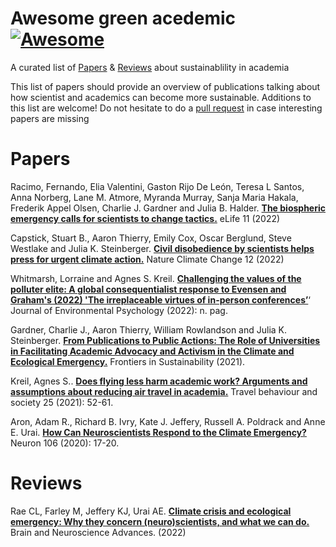 # Awesome green acedemic [![Awesome](https://cdn.rawgit.com/sindresorhus/awesome/d7305f38d29fed78fa85652e3a63e154dd8e8829/media/badge.svg)](https://github.com/sindresorhus/awesome) 

A curated list of [Papers](https://github.com/bouromain/awesome-green-acedemic#papers) & [Reviews](https://github.com/bouromain/awesome-green-acedemic#reviews) about sustainablility in academia

This list of papers should provide an overview of publications talking about how scientist and academics can become more sustainable. Additions to this list are welcome! Do not hesitate to do a [pull request](https://github.com/bouromain/awesome-green-acedemic/pulls) in case interesting papers are missing

# Papers
Racimo, Fernando, Elia Valentini, Gaston Rijo De León, Teresa L Santos, Anna Norberg, Lane M. Atmore, Myranda Murray, Sanja Maria Hakala, Frederik Appel Olsen, Charlie J. Gardner and Julia B. Halder. [**The biospheric emergency calls for scientists to change tactics.**](https://doi.org/10.7554/eLife.83292) eLife 11 (2022)

Capstick, Stuart B., Aaron Thierry, Emily Cox, Oscar Berglund, Steve Westlake and Julia K. Steinberger. [**Civil disobedience by scientists helps press for urgent climate action.**](https://doi.org/10.1038/s41558-022-01461-y) Nature Climate Change 12 (2022)

Whitmarsh, Lorraine and Agnes S. Kreil. [**Challenging the values of the polluter elite: A global consequentialist response to Evensen and Graham's (2022) 'The irreplaceable virtues of in-person conferences’**](https://doi.org/10.1016/j.jenvp.2022.101881)‘ Journal of Environmental Psychology (2022): n. pag.

Gardner, Charlie J., Aaron Thierry, William Rowlandson and Julia K. Steinberger. [**From Publications to Public Actions: The Role of Universities in Facilitating Academic Advocacy and Activism in the Climate and Ecological Emergency.**](https://doi.org/10.3389/frsus.2021.679019) Frontiers in Sustainability (2021).

Kreil, Agnes S.. [**Does flying less harm academic work? Arguments and assumptions about reducing air travel in academia.**](https://doi.org/10.1016/J.TBS.2021.04.011) Travel behaviour and society 25 (2021): 52-61.

Aron, Adam R., Richard B. Ivry, Kate J. Jeffery, Russell A. Poldrack and Anne E. Urai. [**How Can Neuroscientists Respond to the Climate Emergency?**](https://doi.org/10.1016/j.neuron.2020.02.019) Neuron 106 (2020): 17-20.


# Reviews

Rae CL, Farley M, Jeffery KJ, Urai AE. [**Climate crisis and ecological emergency: Why they concern (neuro)scientists, and what we can do.**](https://doi.org/10.1177/23982128221075430) Brain and Neuroscience Advances. (2022)

